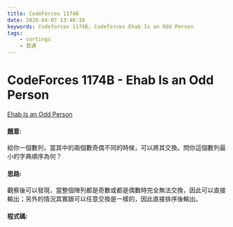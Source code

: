 ```yaml
---
title: CodeForces 1174B
date: 2020-04-07 13:48:18
keywords: Codeforces 1174B, Codeforces Ehab Is an Odd Person
tags:
    - sortings
    - 普通
---
```

# CodeForces 1174B - Ehab Is an Odd Person
[Ehab Is an Odd Person](https://codeforces.com/problemset/problem/1174/B)


#### 題意:
給你一個數列，當其中的兩個數奇偶不同的時候，可以將其交換。問你這個數列最小的字典順序為何？
<!-- more -->
#### 思路:
觀察後可以發現，當整個陣列都是奇數或都是偶數時完全無法交換，因此可以直接輸出；另外的情況其實跟可以任意交換是一樣的，因此直接排序後輸出。

#### 程式碼:
<script src="https://gist.github.com/Daviswww/8a048f0981d076ff0257de1ffde0972f.js"></script>